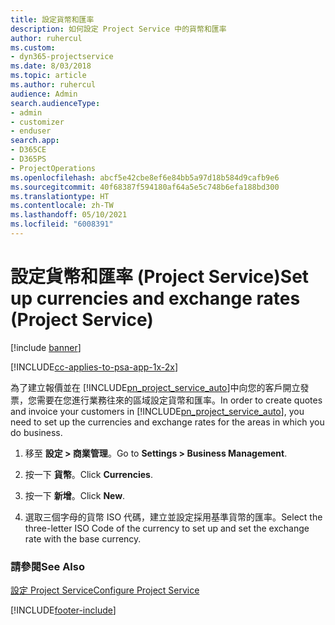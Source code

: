 ```yaml
---
title: 設定貨幣和匯率
description: 如何設定 Project Service 中的貨幣和匯率
author: ruhercul
ms.custom:
- dyn365-projectservice
ms.date: 8/03/2018
ms.topic: article
ms.author: ruhercul
audience: Admin
search.audienceType:
- admin
- customizer
- enduser
search.app:
- D365CE
- D365PS
- ProjectOperations
ms.openlocfilehash: abcf5e42cbe8ef6e84bb5a97d18b584d9cafb9e6
ms.sourcegitcommit: 40f68387f594180af64a5e5c748b6efa188bd300
ms.translationtype: HT
ms.contentlocale: zh-TW
ms.lasthandoff: 05/10/2021
ms.locfileid: "6008391"
---
```

# <a name="set-up-currencies-and-exchange-rates-project-service"></a><span data-ttu-id="92a95-103">設定貨幣和匯率 (Project Service)</span><span class="sxs-lookup"><span data-stu-id="92a95-103">Set up currencies and exchange rates (Project Service)</span></span>

[!include [banner](../includes/psa-now-project-operations.md)]

[!INCLUDE[cc-applies-to-psa-app-1x-2x](../includes/cc-applies-to-psa-app-1x-2x.md)]

<span data-ttu-id="92a95-104">為了建立報價並在 [!INCLUDE[pn_project_service_auto](../includes/pn-project-service-auto.md)]中向您的客戶開立發票，您需要在您進行業務往來的區域設定貨幣和匯率。</span><span class="sxs-lookup"><span data-stu-id="92a95-104">In order to create quotes and invoice your customers in [!INCLUDE[pn_project_service_auto](../includes/pn-project-service-auto.md)], you need to set up the currencies and exchange rates for the areas in which you do business.</span></span>  
  
1.  <span data-ttu-id="92a95-105">移至 **設定 > 商業管理**。</span><span class="sxs-lookup"><span data-stu-id="92a95-105">Go to **Settings > Business Management**.</span></span>  
  
2.  <span data-ttu-id="92a95-106">按一下 **貨幣**。</span><span class="sxs-lookup"><span data-stu-id="92a95-106">Click **Currencies**.</span></span>  
  
3.  <span data-ttu-id="92a95-107">按一下 **新增**。</span><span class="sxs-lookup"><span data-stu-id="92a95-107">Click **New**.</span></span>  
  
4.  <span data-ttu-id="92a95-108">選取三個字母的貨幣 ISO 代碼，建立並設定採用基準貨幣的匯率。</span><span class="sxs-lookup"><span data-stu-id="92a95-108">Select the three-letter ISO Code of the currency to set up and set the exchange rate with the base currency.</span></span>  
  
### <a name="see-also"></a><span data-ttu-id="92a95-109">請參閱</span><span class="sxs-lookup"><span data-stu-id="92a95-109">See Also</span></span>  
 [<span data-ttu-id="92a95-110">設定 Project Service</span><span class="sxs-lookup"><span data-stu-id="92a95-110">Configure Project Service</span></span>](../psa/configure.md)


[!INCLUDE[footer-include](../includes/footer-banner.md)]